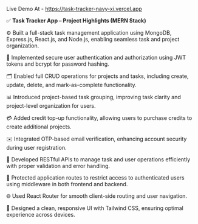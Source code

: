 Live Demo At - https://task-tracker-navy-xi.vercel.app

✅ **Task Tracker App – Project Highlights (MERN Stack)**

⚙️ Built a full-stack task management application using MongoDB, Express.js, React.js, and Node.js, enabling seamless task and project organization.

🔐 Implemented secure user authentication and authorization using JWT tokens and bcrypt for password hashing.

🗂️ Enabled full CRUD operations for projects and tasks, including create, update, delete, and mark-as-complete functionality.

📊 Introduced project-based task grouping, improving task clarity and project-level organization for users.

💳 Added credit top-up functionality, allowing users to purchase credits to create additional projects.

✉️ Integrated OTP-based email verification, enhancing account security during user registration.

🔌 Developed RESTful APIs to manage task and user operations efficiently with proper validation and error handling.

🔄 Protected application routes to restrict access to authenticated users using middleware in both frontend and backend.

🌐 Used React Router for smooth client-side routing and user navigation.

🎨 Designed a clean, responsive UI with Tailwind CSS, ensuring optimal experience across devices.
